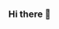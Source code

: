 ### Hi there 👋

<!--
**bianquini/bianquini** is a ✨ _special_ ✨ repository because its `README.md` (this file) appears on your GitHub profile.

![Anurag's github stats](https://github-readme-stats.vercel.app/api?username=bianquini&count_private=true)
